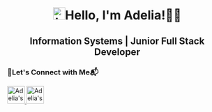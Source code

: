 <h1 align="center"><img src="https://user-images.githubusercontent.com/1303154/88677602-1635ba80-d120-11ea-84d8-d263ba5fc3c0.gif" width="28px" alt="hi">Hello, I'm Adelia!👩‍💻</h1>
<h2 align="center">Information Systems | Junior Full Stack Developer</h2>

<h3>🔗Let's Connect with Me📬</h3>

<p align="left"> <a href="https://www.instagram.com/adelialistic/">
  <img alt="Adelia's Instagram" width="40" height="40" src="https://upload.wikimedia.org/wikipedia/commons/thumb/a/a5/Instagram_icon.png/768px-Instagram_icon.png" />
</a>
<a href="www.linkedin.com/in/adelia-account">
  <img alt="Adelia's LinkedIN" width="40" height="40" src="https://static-00.iconduck.com/assets.00/linkedin-color-icon-256x256-ia566k6a.png" />
</a>
</p>
